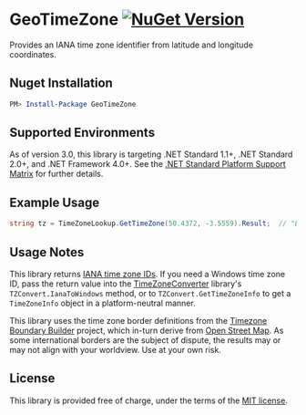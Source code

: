 GeoTimeZone  [![NuGet Version](https://img.shields.io/nuget/v/GeoTimeZone.svg?style=flat)](https://www.nuget.org/packages/GeoTimeZone/) 
===========

Provides an IANA time zone identifier from latitude and longitude coordinates.

## Nuget Installation

```powershell
PM> Install-Package GeoTimeZone
```

## Supported Environments

As of version 3.0, this library is targeting .NET Standard 1.1+, .NET Standard 2.0+, and .NET Framework 4.0+.
See the [.NET Standard Platform Support Matrix](https://docs.microsoft.com/en-us/dotnet/articles/standard/library) for further details.

## Example Usage

```csharp
string tz = TimeZoneLookup.GetTimeZone(50.4372, -3.5559).Result;  // "Europe/London"
```

## Usage Notes

This library returns [IANA time zone IDs](https://en.wikipedia.org/wiki/List_of_tz_database_time_zones).  If you need a Windows time zone ID, pass the return value into the [TimeZoneConverter](https://github.com/mj1856/TimeZoneConverter) library's `TZConvert.IanaToWindows` method, or to `TZConvert.GetTimeZoneInfo` to get a `TimeZoneInfo` object in a platform-neutral manner.

This library uses the time zone border definitions from the [Timezone Boundary Builder][1] project,
which in-turn derive from [Open Street Map][2].  As some international borders are the subject of dispute,
the results may or may not align with your worldview.  Use at your own risk.

## License

This library is provided free of charge, under the terms of the [MIT license][3].


[1]: https://github.com/evansiroky/timezone-boundary-builder
[2]: https://www.openstreetmap.org/
[3]: https://raw.githubusercontent.com/mj1856/GeoTimeZone/master/LICENSE
